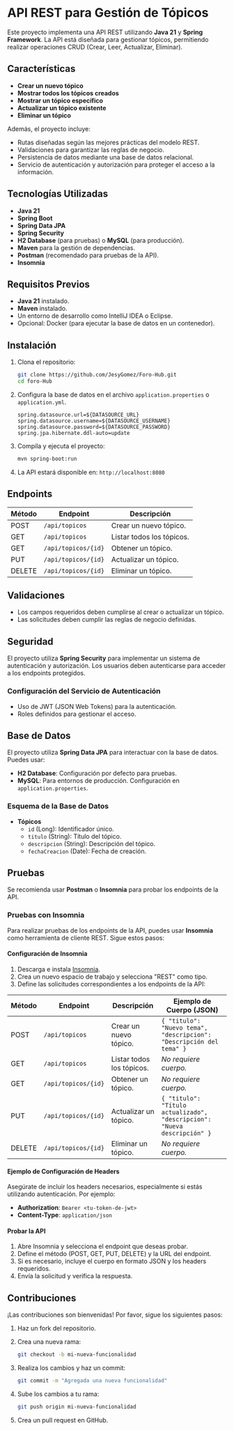 # API REST para Gestión de Tópicos

Este proyecto implementa una API REST utilizando **Java 21** y **Spring Framework**. La API está diseñada para gestionar tópicos, permitiendo realizar operaciones CRUD (Crear, Leer, Actualizar, Eliminar).

## Características

- **Crear un nuevo tópico**
- **Mostrar todos los tópicos creados**
- **Mostrar un tópico específico**
- **Actualizar un tópico existente**
- **Eliminar un tópico**

Además, el proyecto incluye:

- Rutas diseñadas según las mejores prácticas del modelo REST.
- Validaciones para garantizar las reglas de negocio.
- Persistencia de datos mediante una base de datos relacional.
- Servicio de autenticación y autorización para proteger el acceso a la información.

## Tecnologías Utilizadas

- **Java 21**
- **Spring Boot**
- **Spring Data JPA**
- **Spring Security**
- **H2 Database** (para pruebas) o **MySQL** (para producción).
- **Maven** para la gestión de dependencias.
- **Postman** (recomendado para pruebas de la API).
- **Insomnia**
## Requisitos Previos

- **Java 21** instalado.
- **Maven** instalado.
- Un entorno de desarrollo como IntelliJ IDEA o Eclipse.
- Opcional: Docker (para ejecutar la base de datos en un contenedor).

## Instalación

1. Clona el repositorio:

   ```bash
   git clone https://github.com/JesyGomez/Foro-Hub.git
   cd foro-Hub
   ```

2. Configura la base de datos en el archivo `application.properties` o `application.yml`.

   ```properties
   spring.datasource.url=${DATASOURCE_URL}
   spring.datasource.username=${DATASOURCE_USERNAME}
   spring.datasource.password=${DATASOURCE_PASSWORD}
   spring.jpa.hibernate.ddl-auto=update
   ```

3. Compila y ejecuta el proyecto:

   ```bash
   mvn spring-boot:run
   ```

4. La API estará disponible en: `http://localhost:8080`

## Endpoints

| Método | Endpoint               | Descripción               |
|--------|------------------------|---------------------------|
| POST   | `/api/topicos`         | Crear un nuevo tópico.    |
| GET    | `/api/topicos`         | Listar todos los tópicos. |
| GET    | `/api/topicos/{id}`    | Obtener un tópico.        |
| PUT    | `/api/topicos/{id}`    | Actualizar un tópico.     |
| DELETE | `/api/topicos/{id}`    | Eliminar un tópico.       |

## Validaciones

- Los campos requeridos deben cumplirse al crear o actualizar un tópico.
- Las solicitudes deben cumplir las reglas de negocio definidas.

## Seguridad

El proyecto utiliza **Spring Security** para implementar un sistema de autenticación y autorización. Los usuarios deben autenticarse para acceder a los endpoints protegidos.

### Configuración del Servicio de Autenticación

- Uso de JWT (JSON Web Tokens) para la autenticación.
- Roles definidos para gestionar el acceso.

## Base de Datos

El proyecto utiliza **Spring Data JPA** para interactuar con la base de datos. Puedes usar:

- **H2 Database**: Configuración por defecto para pruebas.
- **MySQL**: Para entornos de producción. Configuración en `application.properties`.

### Esquema de la Base de Datos

- **Tópicos**
    - `id` (Long): Identificador único.
    - `titulo` (String): Título del tópico.
    - `descripcion` (String): Descripción del tópico.
    - `fechaCreacion` (Date): Fecha de creación.

## Pruebas

Se recomienda usar **Postman** o **Insomnia** para probar los endpoints de la API.

### Pruebas con Insomnia

Para realizar pruebas de los endpoints de la API, puedes usar **Insomnia** como herramienta de cliente REST. Sigue estos pasos:

#### Configuración de Insomnia

1. Descarga e instala [Insomnia](https://insomnia.rest/).
2. Crea un nuevo espacio de trabajo y selecciona "REST" como tipo.
3. Define las solicitudes correspondientes a los endpoints de la API:

| Método | Endpoint               | Descripción               | Ejemplo de Cuerpo (JSON)                                         |
|--------|------------------------|---------------------------|------------------------------------------------------------------|
| POST   | `/api/topicos`         | Crear un nuevo tópico.    | `{ "titulo": "Nuevo tema", "descripcion": "Descripción del tema" }` |
| GET    | `/api/topicos`         | Listar todos los tópicos. | _No requiere cuerpo._                                           |
| GET    | `/api/topicos/{id}`    | Obtener un tópico.        | _No requiere cuerpo._                                           |
| PUT    | `/api/topicos/{id}`    | Actualizar un tópico.     | `{ "titulo": "Título actualizado", "descripcion": "Nueva descripción" }` |
| DELETE | `/api/topicos/{id}`    | Eliminar un tópico.       | _No requiere cuerpo._                                           |

#### Ejemplo de Configuración de Headers

Asegúrate de incluir los headers necesarios, especialmente si estás utilizando autenticación. Por ejemplo:

- **Authorization**: `Bearer <tu-token-de-jwt>`
- **Content-Type**: `application/json`

#### Probar la API

1. Abre Insomnia y selecciona el endpoint que deseas probar.
2. Define el método (POST, GET, PUT, DELETE) y la URL del endpoint.
3. Si es necesario, incluye el cuerpo en formato JSON y los headers requeridos.
4. Envía la solicitud y verifica la respuesta.

## Contribuciones

¡Las contribuciones son bienvenidas! Por favor, sigue los siguientes pasos:

1. Haz un fork del repositorio.
2. Crea una nueva rama:

   ```bash
   git checkout -b mi-nueva-funcionalidad
   ```

3. Realiza los cambios y haz un commit:

   ```bash
   git commit -m "Agregada una nueva funcionalidad"
   ```

4. Sube los cambios a tu rama:

   ```bash
   git push origin mi-nueva-funcionalidad
   ```

5. Crea un pull request en GitHub.
